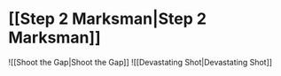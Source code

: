 # [[Step 2 Marksman|Step 2 Marksman]]
![[Shoot the Gap|Shoot the Gap]]
![[Devastating Shot|Devastating Shot]]
